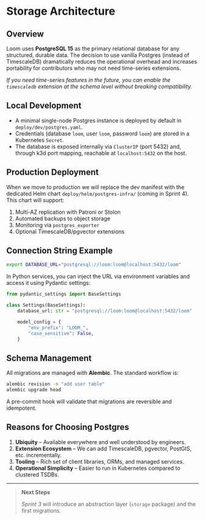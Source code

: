 # Storage Architecture

## Overview

Loom uses **PostgreSQL 15** as the primary relational database for any structured, durable data.
The decision to use vanilla Postgres (instead of TimescaleDB) dramatically reduces the
operational overhead and increases portability for contributors who may not need
time-series extensions.

*If you need time-series features in the future, you can enable the `timescaledb` extension at the
schema level without breaking compatibility.*

## Local Development

- A minimal single-node Postgres instance is deployed by default in `deploy/dev/postgres.yaml`.
- Credentials (database `loom`, user `loom`, password `loom`) are stored in a Kubernetes `Secret`.
- The database is exposed internally via `ClusterIP` (port 5432) and, through k3d port mapping,
  reachable at `localhost:5432` on the host.

## Production Deployment

When we move to production we will replace the dev manifest with the dedicated Helm chart
`deploy/helm/postgres-infra/` (coming in Sprint 4).  This chart will support:

1. Multi-AZ replication with Patroni or Stolon
2. Automated backups to object storage
3. Monitoring via `postgres_exporter`
4. Optional TimescaleDB/pgvector extensions

## Connection String Example

```bash
export DATABASE_URL="postgresql://loom:loom@localhost:5432/loom"
```

In Python services, you can inject the URL via environment variables and access it using
Pydantic settings:

```python
from pydantic_settings import BaseSettings

class Settings(BaseSettings):
    database_url: str = "postgresql://loom:loom@localhost:5432/loom"

    model_config = {
        "env_prefix": "LOOM_",
        "case_sensitive": False,
    }
```

## Schema Management

All migrations are managed with **Alembic**.  The standard workflow is:

```bash
alembic revision -m "add user table"
alembic upgrade head
```

A pre-commit hook will validate that migrations are reversible and idempotent.

## Reasons for Choosing Postgres

1. **Ubiquity** – Available everywhere and well understood by engineers.
2. **Extension Ecosystem** – We can add TimescaleDB, pgvector, PostGIS, etc. incrementally.
3. **Tooling** – Rich set of client libraries, ORMs, and managed services.
4. **Operational Simplicity** – Easier to run in Kubernetes compared to clustered TSDBs.

---

> **Next Steps**
>
> *Sprint 3* will introduce an abstraction layer (`storage` package) and the first migrations.
